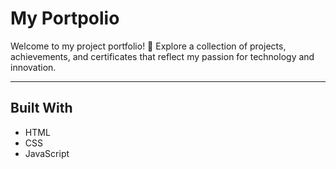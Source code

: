 # My Portpolio

Welcome to my project portfolio! 🚀 Explore a collection of projects, achievements, and certificates that reflect my passion for technology and innovation.



---


## Built With


  - HTML
  - CSS
  - JavaScript
